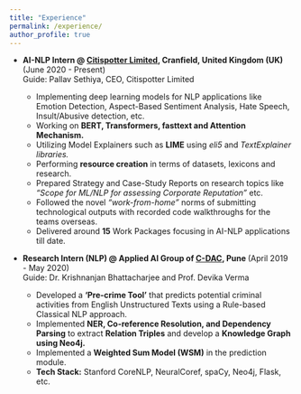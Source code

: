 ```yaml
---
title: "Experience"
permalink: /experience/
author_profile: true
---
```


- <b>AI-NLP Intern @ <a href="http://citispotter.com/"> Citispotter Limited</a>, Cranfield, United Kingdom (UK)</b> (June 2020 - Present)       
  Guide: Pallav Sethiya, CEO, Citispotter Limited
  - Implementing deep learning models for NLP applications like Emotion Detection, Aspect-Based Sentiment Analysis, Hate Speech, Insult/Abusive detection, etc.
  - Working on **BERT, Transformers, fasttext and Attention Mechanism.** 
  - Utilizing Model Explainers such as **LIME** using *eli5* and *TextExplainer libraries.*
  - Performing **resource creation** in terms of datasets, lexicons and research.
  - Prepared Strategy and Case-Study Reports on research topics like *“Scope for ML/NLP for assessing Corporate Reputation”* etc.
  - Followed the novel *“work-from-home”* norms of submitting technological outputs with recorded code walkthroughs for the teams overseas.
  - Delivered around **15** Work Packages focusing in AI-NLP applications till date.
  
- <b>Research Intern (NLP) @ Applied AI Group of <a href="https://www.cdac.in/">C-DAC</a>, Pune </b>            (April 2019 - May 2020) </br>
  Guide: Dr. Krishnanjan Bhattacharjee and Prof. Devika Verma
  - Developed a **‘Pre-crime Tool’** that predicts potential criminal activities from English Unstructured Texts using a Rule-based Classical NLP approach. 
  - Implemented **NER, Co-reference Resolution, and Dependency Parsing** to extract **Relation Triples** and develop a **Knowledge Graph using Neo4j.**
  - Implemented a **Weighted Sum Model (WSM)** in the prediction module.
  - **Tech Stack:** Stanford CoreNLP, NeuralCoref, spaCy, Neo4j, Flask, etc. 
  
